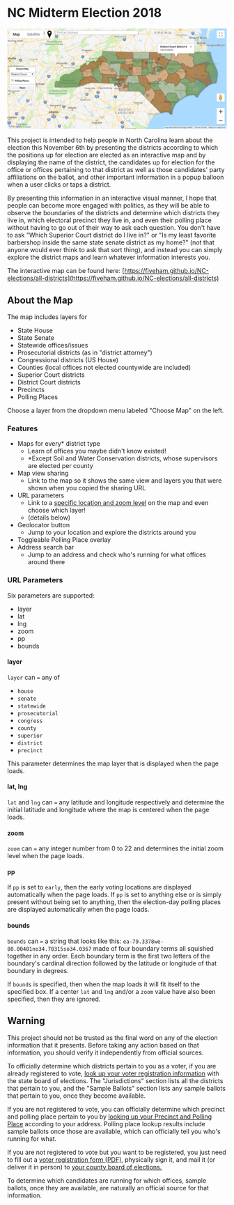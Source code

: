 # NC Midterm Election 2018

![The map, including the address lookup field, geolocator button, and layer-selection menu](./images/hook-district-update.png "The map, including the address lookup field, geolocator button, and layer-selection menu")

This project is intended to help people in North Carolina learn about the election this November 6th by presenting the districts according to which the positions up for election are elected as an interactive map and by displaying the name of the district, the candidates up for election for the office or offices pertaining to that district as well as those candidates' party affiliations on the ballot, and other important information in a popup balloon when a user clicks or taps a district.

By presenting this information in an interactive visual manner, I hope that people can become more engaged with politics, as they will be able to observe the boundaries of the districts and determine which districts they live in, which electoral precinct they live in, and even their polling place without having to go out of their way to ask each question.  You don't have to ask "Which Superior Court district do I live in?" or "Is my least favorite barbershop inside the same state senate district as my home?" (not that anyone would ever think to ask that sort thing), and instead you can simply explore the district maps and learn whatever information interests you.

The interactive map can be found here: [https://fiveham.github.io/NC-elections/all-districts](https://fiveham.github.io/NC-elections/all-districts)

## About the Map

The map includes layers for

* State House
* State Senate
* Statewide offices/issues
* Prosecutorial districts (as in "district attorney")
* Congressional districts (US House)
* Counties (local offices not elected countywide are included)
* Superior Court districts
* District Court districts
* Precincts
* Polling Places

Choose a layer from the dropdown menu labeled "Choose Map" on the left.

### Features

* Maps for every\* district type
    * Learn of offices you maybe didn't know existed!
    * \*Except Soil and Water Conservation districts, whose supervisors are elected per county
* Map view sharing
    * Link to the map so it shows the same view and layers you that were shown when you copied the sharing URL
* URL parameters
    * Link to a [specific location and zoom level](https://fiveham.github.io/NC-elections/all-districts?lat=36.396753&lng=-79.862120&layer=senate&zoom=10) on the map and even choose which layer!
    * (details below)
* Geolocator button
    * Jump to your location and explore the districts around you
* Toggleable Polling Place overlay
* Address search bar
    * Jump to an address and check who's running for what offices around there

### URL Parameters

Six parameters are supported:
* layer
* lat
* lng
* zoom
* pp
* bounds
 
#### layer

`layer` can `=` any of 

* `house`
* `senate`
* `statewide`
* `prosecutorial`
* `congress`
* `county`
* `superior`
* `district`
* `precinct`

This parameter determines the map layer that is displayed when the page loads.

#### lat, lng

`lat` and `lng` can `=` any latitude and longitude respectively and determine the initial latitude and longitude where the map is centered when the page loads.

#### zoom

`zoom` can `=` any integer number from 0 to 22 and determines the initial zoom level when the page loads.

#### pp

If `pp` is set to `early`, then the early voting locations are displayed automatically when the page loads.  If `pp` is set to anything else or is simply present without being set to anything, then the election-day polling places are displayed automatically when the page loads.

#### bounds

`bounds` can `=` a string that looks like this: `ea-79.3378we-80.00401no34.70315so34.0367` made of four boundary terms all squished together in any order. Each boundary term is the first two letters of the boundary's cardinal direction followed by the latitude or longitude of that boundary in degrees.

If `bounds` is specified, then when the map loads it will fit itself to the specified box.  If a center `lat` and `lng` and/or a `zoom` value have also been specified, then they are ignored.

## Warning

This project should not be trusted as the final word on any of the election information that it presents.  Before taking any action based on that information, you should verify it independently from official sources.

To officially determine which districts pertain to you as a voter, if you are already registered to vote, [look up your voter registration information](https://vt.ncsbe.gov/RegLkup/) with the state board of elections.  The "Jurisdictions" section lists all the districts that pertain to you, and the "Sample Ballots" section lists any sample ballots that pertain to you, once they become available.

If you are not registered to vote, you can officially determine which precinct and polling place pertain to you by [looking up your Precinct and Polling Place](https://vt.ncsbe.gov/PPLkup) according to your address.  Polling place lookup results include sample ballots once those are available, which can officially tell you who's running for what.

If you are not registered to vote but you want to be registered, you just need to fill out a [voter registration form (PDF)](https://www.ncsbe.gov/Portals/0/Forms/NCVoterRegForm06W.pdf), physically sign it, and mail it (or deliver it in person) to [your county board of elections.](https://vt.ncsbe.gov/BOEInfo/)

To determine which candidates are running for which offices, sample ballots, once they are available, are naturally an official source for that information.

